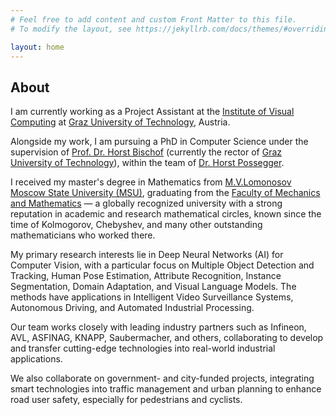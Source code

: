 ```yaml
---
# Feel free to add content and custom Front Matter to this file.
# To modify the layout, see https://jekyllrb.com/docs/themes/#overriding-theme-defaults

layout: home
---
```


## About

I am currently working as a Project Assistant at the [Institute of Visual Computing](https://www.tugraz.at/institute/icg/home) 
at [Graz University of Technology](https://en.wikipedia.org/wiki/Graz_University_of_Technology), Austria. 

Alongside my work, I am pursuing a PhD in Computer Science under the supervision of [Prof. Dr. Horst Bischof](https://en.wikipedia.org/wiki/Horst_Bischof)
(currently the rector of [Graz University of Technology](https://en.wikipedia.org/wiki/Graz_University_of_Technology)), within the team of [Dr. Horst Possegger](https://snototter.github.io/research/). 

I received my master's degree in Mathematics from [M.V.Lomonosov Moscow State University
(MSU)](https://en.wikipedia.org/wiki/Moscow_State_University), graduating from the [Faculty of Mechanics and Mathematics](https://en.wikipedia.org/wiki/MSU_Faculty_of_Mechanics_and_Mathematics) — a globally recognized
university with a strong reputation in academic and research mathematical circles, known since the time of
Kolmogorov, Chebyshev, and many other outstanding mathematicians who worked there.

My primary research interests lie in Deep Neural Networks (AI) for Computer Vision, with a particular focus
on Multiple Object Detection and Tracking, Human Pose Estimation, 
Attribute Recognition, Instance Segmentation, Domain Adaptation, and Visual Language Models.
The methods have applications in Intelligent Video Surveillance Systems, Autonomous Driving, 
and Automated Industrial Processing.

Our team works closely with leading industry partners such as Infineon, AVL, ASFINAG, KNAPP, Saubermacher, 
and others, collaborating to develop and transfer cutting-edge technologies into real-world 
industrial applications.

We also collaborate on government- and city-funded projects, integrating smart technologies 
into traffic management and urban planning to enhance road user safety,
especially for pedestrians and cyclists. 

